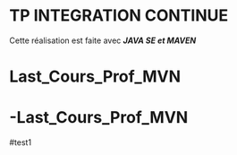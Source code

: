 # TP INTEGRATION CONTINUE  
Cette réalisation est faite avec ***JAVA SE et MAVEN***
# Last_Cours_Prof_MVN
# -Last_Cours_Prof_MVN
#test1